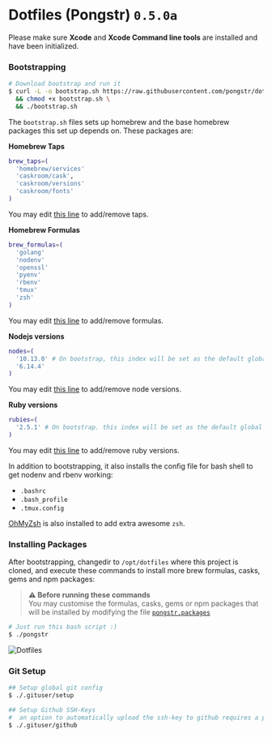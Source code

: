 Dotfiles (Pongstr) `0.5.0a`
===

Please make sure **Xcode** and **Xcode Command line tools** are installed and have been initialized.

### Bootstrapping

```bash
# Download bootstrap and run it
$ curl -L -o bootstrap.sh https://raw.githubusercontent.com/pongstr/dotfiles/master/bootstrap.sh \
  && chmod +x bootstrap.sh \
  && ./bootstrap.sh
```

The `bootstrap.sh` files sets up homebrew and the base homebrew packages this set up depends on.
These packages are:

**Homebrew Taps**

```bash
brew_taps=(
  'homebrew/services'
  'caskroom/cask',
  'caskroom/versions'
  'caskroom/fonts'
)
```

You may edit [this line](https://github.com/pongstr/dotfiles/blob/master/bootstrap.sh#L3) to
add/remove taps.

**Homebrew Formulas**

```bash
brew_formulas=(
  'golang'
  'nodenv'
  'openssl'
  'pyenv'
  'rbenv'
  'tmux'
  'zsh'
)
```

You may edit [this line](https://github.com/pongstr/dotfiles/blob/master/bootstrap.sh#L10) to
add/remove formulas.


**Nodejs versions**

```bash
nodes=(
  '10.13.0' # On bootstrap, this index will be set as the default global version
  '6.14.4'
)
```

You may edit [this line](https://github.com/pongstr/dotfiles/blob/master/bootstrap.sh#L18) to
add/remove node versions.

**Ruby versions**

```bash
rubies=(
  '2.5.1' # On bootstrap. this index will be set as the default global version
)
```

You may edit [this line](https://github.com/pongstr/dotfiles/blob/master/bootstrap.sh#L23) to
add/remove ruby versions.

In addition to bootstrapping, it also installs the config file for bash shell to get
nodenv and rbenv working:

- `.bashrc`
- `.bash_profile `
- `.tmux.config`

[OhMyZsh](https://github.com/robbyrussell/oh-my-zsh) is also installed to add extra awesome `zsh`.

### Installing Packages

After bootstrapping, changedir to `/opt/dotfiles` where this project is cloned, and execute these
commands to install more brew formulas, casks, gems and npm packages:

> **⚠️ Before running these commands**<br>
> You may customise the formulas, casks, gems or npm packages that will be installed by modifying
> the file [`pongstr.packages`](https://github.com/pongstr/dotfiles/blob/master/pongstr.packages)

```bash
# Just run this bash script :)
$ ./pongstr
```

![Dotfiles](https://i.imgur.com/TerhqiG.png)

### Git Setup

```bash
## Setup global git config
$ ./.gituser/setup

## Setup Github SSH-Keys
#  an option to automatically upload the ssh-key to github requires a personal access token
$ ./.gituser/github
```
